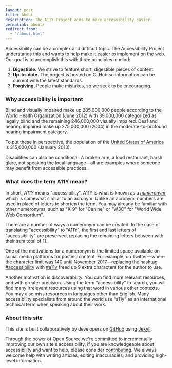 ```yaml
---
layout: post
title: About
description: The A11Y Project aims to make accessibility easier
permalink: about/
redirect_from:
  - "/about.html"
---
```


Accessibility can be a complex and difficult topic. The Accessibility Project understands this and wants to help make it easier to implement on the web. Our goal is to accomplish this with three principles in mind:

1. **Digestible.** We strive to feature short, digestible pieces of content.
1. **Up-to-date.** The project is hosted on GitHub so information can be current with the latest standards.
1. **Forgiving.** People make mistakes, so we seek to be encouraging.

### Why accessibility is important

Blind and visually impaired make up 285,000,000 people according to the [World Health Organization](http://www.who.int/mediacentre/factsheets/fs282/en/) (June 2012) with 39,000,000 categorized as legally blind and the remaining 246,000,000 visually impaired. Deaf and hearing impaired make up 275,000,000 (2004) in the moderate-to-profound hearing impairment category.

To put these in perspective, the population of the [United States of America](https://www.worldometers.info/world-population/us-population/) is 315,000,000 (January 2013).

Disabilities can also be conditional. A broken arm, a loud restaurant, harsh glare, not speaking the local language—all are examples where someone may benefit from accessible practices.

### What does the term A11Y mean?

In short, _A11Y_ means "accessibility". A11Y is what is known as a [_numeronym_](https://a11yproject.com/posts/a11y-and-other-numeronyms/), which is somewhat similar to an acronym. Unlike an acronym, numbers are used in place of letters to shorten the term. You may already be familiar with other numeronyms, such as "K-9" for "Canine" or "W3C" for "World Wide Web Consortium".

There are a number of ways a numeronym can be created. In the case of translating "accessibility" to "A11Y", the first and last letters of "accessibility" are preserved, replacing the remaining letters between with their sum total of 11.

One of the motivations for a numeronym is the limited space available on social media platforms for posting content. For example, on Twitter—where the character limit was 140 until November 2017—replacing the hashtag [#accessibility](https://twitter.com/hashtag/accessibility) with [#a11y](https://twitter.com/hashtag/a11y) freed up 9 extra characters for the author to use.

Another motivation is discoverability. You can find more relevant resources, and with greater precision. Using the term “accessibility” to search, you will find many irrelevant resources using that word in various other contexts. You may also miss resources in languages other than English. Many accessibility specialists from around the world use “a11y” as an international technical term when speaking about their work.


### About this site

This site is built collaboratively by developers on [GitHub](https://github.com/a11yproject/a11yproject.com/) using [Jekyll](https://github.com/mojombo/jekyll).

Through the power of Open Source we're committed to incrementally improving our own site's accessibility. If you are knowledgeable about accessibility and want to help, please consider [contributing](https://github.com/a11yproject/a11yproject.com/blob/gh-pages/CONTRIBUTING.md). We always welcome help with writing articles, editing inaccuracies, and providing high-level information.
